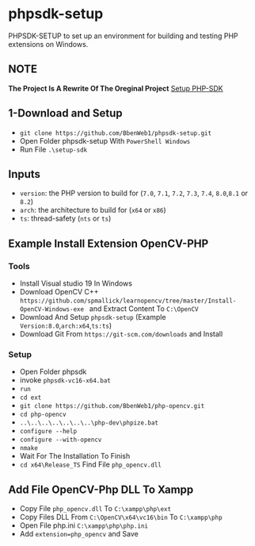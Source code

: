 # phpsdk-setup
 PHPSDK-SETUP to set up an environment for building and testing PHP extensions on Windows.
## NOTE 
**The Project Is A Rewrite Of The Oreginal Project** 
[Setup PHP-SDK](https://github.com/php/setup-php-sdk)


 ## 1-Download and Setup
 - `git clone https://github.com/BbenWeb1/phpsdk-setup.git`
 - Open Folder phpsdk-setup With `PowerShell Windows`
 - Run File `.\setup-sdk` 

## Inputs
- `version`: the PHP version to build for
  (`7.0`, `7.1`, `7.2`, `7.3`, `7.4`, `8.0`,`8.1` or `8.2`)
- `arch`: the architecture to build for (`x64` or `x86`)
- `ts`: thread-safety (`nts` or `ts`)

## Example Install Extension OpenCV-PHP
### Tools
- Install Visual studio 19 In Windows 
- Download OpenCV C++ `https://github.com/spmallick/learnopencv/tree/master/Install-OpenCV-Windows-exe ` and Extract Content To `C:\OpenCV`
- Download And Setup `phpsdk-setup`
(Example `Version:8.0`,`arch:x64`,`ts:ts`)
- Download Git From `https://git-scm.com/downloads` and Install
### Setup
- Open Folder phpsdk
- invoke  `phpsdk-vc16-x64.bat`
- `run` 
- `cd ext`
- `git clone https://github.com/BbenWeb1/php-opencv.git`
- `cd php-opencv`
-  `..\..\..\..\..\..\..\php-dev\phpize.bat`
- `configure --help`
- `configure --with-opencv`
- `nmake`
- Wait For The Installation To Finish
- `cd x64\Release_TS` Find File `php_opencv.dll`

## Add File OpenCV-Php DLL To Xampp
- Copy File `php_opencv.dll` To `C:\xampp\php\ext`
- Copy Files DLL From `C:\OpenCV\x64\vc16\bin` To `C:\xampp\php`
- Open File php.ini `C:\xampp\php\php.ini`
- Add  `extension=php_opencv` and Save 
